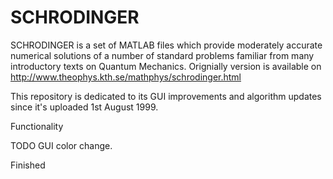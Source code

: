 SCHRODINGER
===========

SCHRODINGER is a set of MATLAB files which provide moderately accurate numerical solutions of a number of standard problems familiar from many introductory texts on Quantum Mechanics. Orignially version is available on http://www.theophys.kth.se/mathphys/schrodinger.html

This repository is dedicated to its GUI improvements and algorithm updates since it's uploaded 1st August 1999.


Functionality


TODO
GUI color change.

Finished
